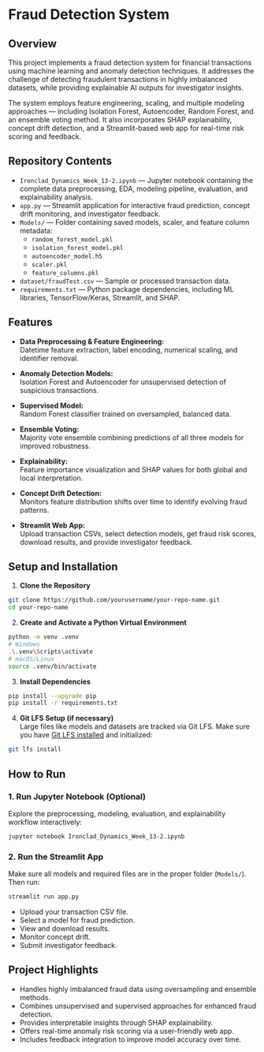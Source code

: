# Fraud Detection System

## Overview

This project implements a fraud detection system for financial transactions using machine learning and anomaly detection techniques. It addresses the challenge of detecting fraudulent transactions in highly imbalanced datasets, while providing explainable AI outputs for investigator insights.

The system employs feature engineering, scaling, and multiple modeling approaches — including Isolation Forest, Autoencoder, Random Forest, and an ensemble voting method. It also incorporates SHAP explainability, concept drift detection, and a Streamlit-based web app for real-time risk scoring and feedback.

## Repository Contents

- `Ironclad_Dynamics_Week_13-2.ipynb` — Jupyter notebook containing the complete data preprocessing, EDA, modeling pipeline, evaluation, and explainability analysis.
- `app.py` — Streamlit application for interactive fraud prediction, concept drift monitoring, and investigator feedback.
- `Models/` — Folder containing saved models, scaler, and feature column metadata:
  - `random_forest_model.pkl`
  - `isolation_forest_model.pkl`
  - `autoencoder_model.h5`
  - `scaler.pkl`
  - `feature_columns.pkl`
- `dataset/fraudTest.csv` — Sample or processed transaction data.
- `requirements.txt` — Python package dependencies, including ML libraries, TensorFlow/Keras, Streamlit, and SHAP.

## Features

- **Data Preprocessing & Feature Engineering:**  
  Datetime feature extraction, label encoding, numerical scaling, and identifier removal.

- **Anomaly Detection Models:**  
  Isolation Forest and Autoencoder for unsupervised detection of suspicious transactions.

- **Supervised Model:**  
  Random Forest classifier trained on oversampled, balanced data.

- **Ensemble Voting:**  
  Majority vote ensemble combining predictions of all three models for improved robustness.

- **Explainability:**  
  Feature importance visualization and SHAP values for both global and local interpretation.

- **Concept Drift Detection:**  
  Monitors feature distribution shifts over time to identify evolving fraud patterns.

- **Streamlit Web App:**  
  Upload transaction CSVs, select detection models, get fraud risk scores, download results, and provide investigator feedback.

## Setup and Installation

1. **Clone the Repository**

```bash
git clone https://github.com/yourusername/your-repo-name.git
cd your-repo-name
```

2. **Create and Activate a Python Virtual Environment**

```bash
python -m venv .venv
# Windows
.\.venv\Scripts\activate
# macOS/Linux
source .venv/bin/activate
```

3. **Install Dependencies**

```bash
pip install --upgrade pip
pip install -r requirements.txt
```

4. **Git LFS Setup (if necessary)**  
Large files like models and datasets are tracked via Git LFS. Make sure you have [Git LFS installed](https://git-lfs.github.com/) and initialized:

```bash
git lfs install
```

## How to Run

### 1. Run Jupyter Notebook (Optional)

Explore the preprocessing, modeling, evaluation, and explainability workflow interactively:

```bash
jupyter notebook Ironclad_Dynamics_Week_13-2.ipynb
```

### 2. Run the Streamlit App

Make sure all models and required files are in the proper folder (`Models/`). Then run:

```bash
streamlit run app.py
```

- Upload your transaction CSV file.
- Select a model for fraud prediction.
- View and download results.
- Monitor concept drift.
- Submit investigator feedback.

## Project Highlights

- Handles highly imbalanced fraud data using oversampling and ensemble methods.
- Combines unsupervised and supervised approaches for enhanced fraud detection.
- Provides interpretable insights through SHAP explainability.
- Offers real-time anomaly risk scoring via a user-friendly web app.
- Includes feedback integration to improve model accuracy over time.


